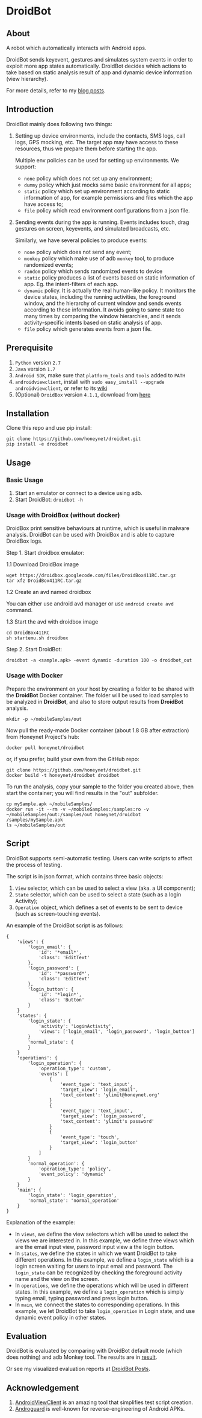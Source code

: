 # DroidBot

## About
A robot which automatically interacts with Android apps.

DroidBot sends keyevent, gestures and simulates system events 
in order to exploit more app states automatically.
DroidBot decides which actions to take based on static analysis result of app
and dynamic device information (view hierarchy).

For more details, refer to my [blog posts](http://honeynet.github.io/droidbot/).

## Introduction
DroidBot mainly does following two things:

1. Setting up device environments, include the contacts, SMS logs, 
call logs, GPS mocking, etc. The target app may have access to these resources, thus we 
prepare them before starting the app.

    Multiple env policies can be used for setting up environments. We support:

    + `none` policy which does not set up any environment;
    + `dummy` policy which just mocks same basic environment for all apps;
    + `static` policy which set up environment according to static information of app,
    for example permissions and files which the app have access to;
    + `file` policy which read environment configurations from a json file.

2. Sending events during the app is running. Events includes touch, drag gestures on screen, 
keyevents, and simulated broadcasts, etc.

    Similarly, we have several policies to produce events:
    
    + `none` policy which does not send any event;
    + `monkey` policy which make use of adb `monkey` tool, to produce randomized events;
    + `random` policy which sends randomized events to device
    + `static` policy produces a list of events based on static information of app. Eg. 
    the intent-filters of each app.
    + `dynamic` policy. It is actually the real human-like policy. It monitors the device 
    states, including the running activities, the foreground window, and the hierarchy of current 
    window and sends events according to these information.
    It avoids going to same state too many times by comparing the window hierarchies, and 
    it sends activity-specific intents based on static analysis of app.
    + `file` policy which generates events from a json file.

## Prerequisite

1. `Python` version `2.7`
2. `Java` version `1.7`
3. `Android SDK`, make sure that `platform_tools` and `tools` added to `PATH`
4. `androidviewclient`, install with `sudo easy_install --upgrade androidviewclient`,
or refer to its [wiki](https://github.com/dtmilano/AndroidViewClient/wiki)
5. (Optional) `DroidBox` version `4.1.1`, 
download from [here](http://droidbox.googlecode.com/files/DroidBox411RC.tar.gz)

## Installation

Clone this repo and use pip install:

```shell
git clone https://github.com/honeynet/droidbot.git
pip install -e droidbot
```

## Usage

### Basic Usage

1. Start an emulator or connect to a device using adb.
2. Start DroidBot:
`droidbot -h`

### Usage with DroidBox (without docker)

DroidBox print sensitive behaviours at runtime, which is useful in malware analysis.
DroidBot can be used with DroidBox and is able to capture DroidBox logs.

Step 1. Start droidbox emulator:

1.1 Download DroidBox image
```
wget https://droidbox.googlecode.com/files/DroidBox411RC.tar.gz
tar xfz DroidBox411RC.tar.gz
```

1.2 Create an avd named droidbox

You can either use android avd manager or use `android create avd` command.

1.3 Start the avd with droidbox image
```
cd DroidBox411RC
sh startemu.sh droidbox
```

Step 2. Start DroidBot:
```
droidbot -a <sample.apk> -event dynamic -duration 100 -o droidbot_out
```

### Usage with Docker

Prepare the environment on your host by creating a folder to be shared with the **DroidBot** Docker container. The folder will be used to load samples to be analyzed in **DroidBot**, and also to store output results from **DroidBot** analysis.
```
mkdir -p ~/mobileSamples/out
```

Now pull the ready-made Docker container (about 1.8 GB after extraction) from Honeynet Project's hub:
```
docker pull honeynet/droidbot
```

or, if you prefer, build your own from the GitHub repo:
```
git clone https://github.com/honeynet/droidbot.git
docker build -t honeynet/droidbot droidbot
```

To run the analysis, copy your sample to the folder you created above, then start the container; you will find results in the "out" subfolder.
```
cp mySample.apk ~/mobileSamples/
docker run -it --rm -v ~/mobileSamples:/samples:ro -v ~/mobileSamples/out:/samples/out honeynet/droidbot /samples/mySample.apk
ls ~/mobileSamples/out
```

## Script

DroidBot supports semi-automatic testing.
Users can write scripts to affect the process of testing.

The script is in json format, which contains three basic objects:

1. `View` selector, which can be used to select a view (aka. a UI component);
2. `State` selector, which can be used to select a state (such as a login Activity);
3. `Operation` object, which defines a set of events to be sent to device (such as screen-touching events).

An example of the DroidBot script is as follows:

```
{
    'views': {
        'login_email': {
            'id': '*email*',
            'class': 'EditText'
        },
        'login_password': {
            'id': '*password*',
            'class': 'EditText'
        },
        'login_button': {
            'id': '*login*',
            'class': 'Button'
        }
    }
    'states': {
        'login_state': {
            'activity': 'LoginActivity',
            'views': ['login_email', 'login_password', 'login_button']
        }
        'normal_state': {
        }
    }
    'operations': {
        'login_operation': {
            'operation_type': 'custom',
            'events': [
                {
                    'event_type': 'text_input',
                    'target_view': 'login_email',
                    'text_content': 'ylimit@honeynet.org'
                }
                {
                    'event_type': 'text_input',
                    'target_view': 'login_password',
                    'text_content': 'ylimit's password'
                }
                {
                    'event_type': 'touch',
                    'target_view': 'login_button'
                }
            ]
        }
        'normal_operation': {
            'operation_type': 'policy',
            'event_policy': 'dynamic'
        }
    }
    'main': {
        'login_state': 'login_operation',
        'normal_state': 'normal_operation'
    }
}
```
Explanation of the example:

+ In `views`, we define the view selectors which will be used to select the views we are interested in.
In this example, we define three views which are the email input view, password input view a the login button.
+ In `states`, we define the states in which we want DroidBot to take different operations.
In this example, we define a `login_state` which is a login screen waiting for users to input email and password.
The `login_state` can be recognized by checking the foreground activity name and the view on the screen.
+ In `operations`, we define the operations which will be used in different states.
In this example, we define a `login_operation` which is simply typing email, typing password and press login button.
+ In `main`, we connect the states to corresponding operations.
In this example, we let DroidBot to take `login_operation` in Login state, and use dynamic event policy in other states.

## Evaluation

DroidBot is evaluated by comparing with DroidBot default mode (which does nothing)
and adb Monkey tool. The results are in [result](/evaluation_reports/README.md).

Or see my visualized evaluation reports at [DroidBot Posts](http://honeynet.github.io/droidbot/).

## Acknowledgement

1. [AndroidViewClient](https://github.com/dtmilano/AndroidViewClient) 
is an amazing tool that simplifies test script creation.
2. [Androguard](http://code.google.com/p/androguard/)
is well-known for reverse-engineering of Android APKs.
